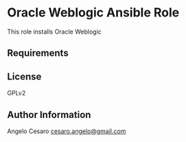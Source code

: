 Oracle Weblogic Ansible Role
============================

This role installs Oracle Weblogic

Requirements
------------

License
-------

GPLv2

Author Information
------------------

Angelo Cesaro
cesaro.angelo@gmail.com
